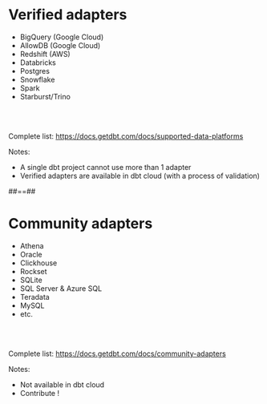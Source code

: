 <!-- .slide -->
# Verified adapters

* BigQuery (Google Cloud)
* AllowDB (Google Cloud)
* Redshift (AWS)
* Databricks
* Postgres
* Snowflake
* Spark
* Starburst/Trino

<br/><br/>

Complete list: https://docs.getdbt.com/docs/supported-data-platforms

Notes:

- A single dbt project cannot use more than 1 adapter
- Verified adapters are available in dbt cloud (with a process of validation)

##==##
# Community adapters

* Athena
* Oracle
* Clickhouse
* Rockset
* SQLite
* SQL Server & Azure SQL
* Teradata
* MySQL
* etc.

<br/><br/>

Complete list: https://docs.getdbt.com/docs/community-adapters

Notes:

- Not available in dbt cloud
- Contribute !
